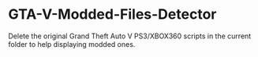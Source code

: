 # GTA-V-Modded-Files-Detector
Delete the original Grand Theft Auto V PS3/XBOX360 scripts in the current folder to help displaying modded ones.
